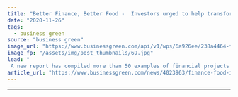 ```yaml
---
title: "Better Finance, Better Food -  Investors urged to help transform the food system"
date: "2020-11-26"
tags: 
  - business green
source: "business green"
image_url: "https://www.businessgreen.com/api/v1/wps/6a926ee/238a4464-f2cb-456c-950f-73522f6fd86e/3/agriculture-investment-185x114.jpg"
image_fp: "/assets/img/post_thumbnails/69.jpg"
lead: "
 A new report has compiled more than 50 examples of financial projects aimed at generating more than $1bn in capital for sustainable land-use projects ..."
article_url: "https://www.businessgreen.com/news/4023963/finance-food-investors-urged-help-transform-food"
---
```


---

